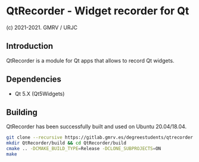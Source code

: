 # QtRecorder - Widget recorder for Qt
(c) 2021-2021. GMRV / URJC

## Introduction

QtRecorder is a module for Qt apps that allows to record Qt widgets.

## Dependencies

* Qt 5.X (Qt5Widgets)

## Building

QtRecorder has been successfully built and used on Ubuntu 20.04/18.04.

```bash
git clone --recursive https://gitlab.gmrv.es/degreestudents/qtrecorder.git QtRecorder
mkdir QtRecorder/build && cd QtRecorder/build
cmake .. -DCMAKE_BUILD_TYPE=Release -DCLONE_SUBPROJECTS=ON
make
```
